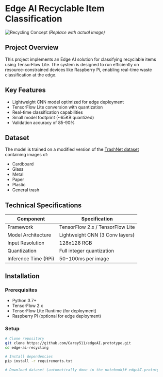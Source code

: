 # Edge AI Recyclable Item Classification

![Recycling Concept](https://example.com/recycling-image.jpg) *(Replace with actual image)*

## Project Overview
This project implements an Edge AI solution for classifying recyclable items using TensorFlow Lite. The system is designed to run efficiently on resource-constrained devices like Raspberry Pi, enabling real-time waste classification at the edge.

## Key Features
- Lightweight CNN model optimized for edge deployment
- TensorFlow Lite conversion with quantization
- Real-time classification capabilities
- Small model footprint (~65KB quantized)
- Validation accuracy of 85-90%

## Dataset
The model is trained on a modified version of the [TrashNet dataset](https://github.com/garythung/trashnet) containing images of:
- Cardboard
- Glass
- Metal
- Paper
- Plastic
- General trash

## Technical Specifications
| Component            | Specification                          |
|----------------------|----------------------------------------|
| Framework            | TensorFlow 2.x / TensorFlow Lite      |
| Model Architecture   | Lightweight CNN (3 Conv layers)        |
| Input Resolution     | 128x128 RGB                           |
| Quantization         | Full integer quantization              |
| Inference Time (RPi) | 50-100ms per image                    |

## Installation

### Prerequisites
- Python 3.7+
- TensorFlow 2.x
- TensorFlow Lite Runtime (for deployment)
- Raspberry Pi (optional for edge deployment)

### Setup
```bash
# Clone repository
git clone https://github.com/Carey511/edgeAI.prototype.git
cd edge-ai-recycling

# Install dependencies
pip install -r requirements.txt

# Download dataset (automatically done in the notebook)# edgeAI.prototype
